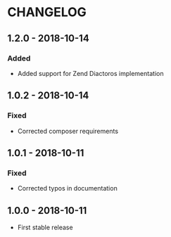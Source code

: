 # CHANGELOG

## 1.2.0 - 2018-10-14

### Added

- Added support for Zend Diactoros implementation

## 1.0.2 - 2018-10-14

### Fixed

- Corrected composer requirements

## 1.0.1 - 2018-10-11

### Fixed

- Corrected typos in documentation

## 1.0.0 - 2018-10-11

- First stable release
